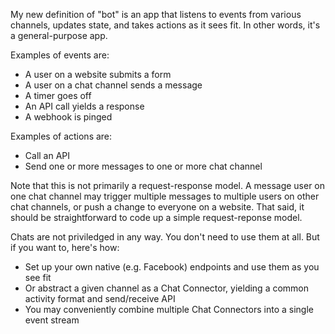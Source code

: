 My new definition of "bot" is an app that listens to events from various channels, updates state, and takes actions as it sees fit. In other words, it's a general-purpose app.

Examples of events are:
* A user on a website submits a form
* A user on a chat channel sends a message
* A timer goes off
* An API call yields a response
* A webhook is pinged

Examples of actions are:
* Call an API
* Send one or more messages to one or more chat channel

Note that this is not primarily a request-response model. A message user on one chat channel may trigger multiple messages
to multiple users on other chat channels, or push a change to everyone on a website. That said, it should be straightforward
to code up a simple request-reponse model.

Chats are not priviledged in any way. You don't need to use them at all. But if you want to, here's how:
* Set up your own native (e.g. Facebook) endpoints and use them as you see fit
* Or abstract a given channel as a Chat Connector, yielding a common activity format and send/receive API
* You may conveniently combine multiple Chat Connectors into a single event stream
